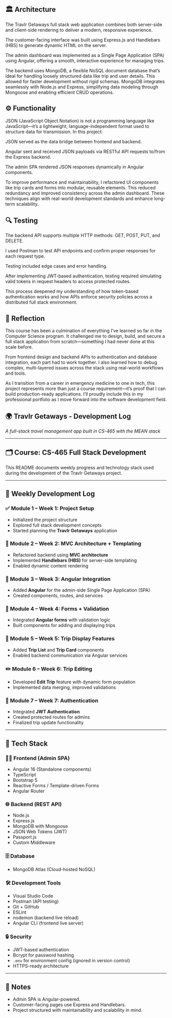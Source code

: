 ## 🏛 Architecture
The Travlr Getaways full stack web application combines both server-side and client-side rendering to deliver a modern, responsive experience.

The customer-facing interface was built using Express.js and Handlebars (HBS) to generate dynamic HTML on the server.

The admin dashboard was implemented as a Single Page Application (SPA) using Angular, offering a smooth, interactive experience for managing trips.

The backend uses MongoDB, a flexible NoSQL document database that’s ideal for handling loosely structured data like trip and user details. This allowed for faster development without rigid schemas. MongoDB integrates seamlessly with Node.js and Express, simplifying data modeling through Mongoose and enabling efficient CRUD operations.

## ⚙️ Functionality
JSON (JavaScript Object Notation) is not a programming language like JavaScript—it’s a lightweight, language-independent format used to structure data for transmission. In this project:

JSON served as the data bridge between frontend and backend.

Angular sent and received JSON payloads via RESTful API requests to/from the Express backend.

The admin SPA rendered JSON responses dynamically in Angular components.

To improve performance and maintainability, I refactored UI components like trip cards and forms into modular, reusable elements. This reduced redundancy and improved consistency across the admin dashboard. These techniques align with real-world development standards and enhance long-term scalability.

## 🔍 Testing
The backend API supports multiple HTTP methods: GET, POST, PUT, and DELETE.

I used Postman to test API endpoints and confirm proper responses for each request type.

Testing included edge cases and error handling.

After implementing JWT-based authentication, testing required simulating valid tokens in request headers to access protected routes.

This process deepened my understanding of how token-based authentication works and how APIs enforce security policies across a distributed full stack environment.

## 🎯 Reflection
This course has been a culmination of everything I’ve learned so far in the Computer Science program. It challenged me to design, build, and secure a full stack application from scratch—something I had never done at this scale before.

From frontend design and backend APIs to authentication and database integration, each part had to work together. I also learned how to debug complex, multi-layered issues across the stack using real-world workflows and tools.

As I transition from a career in emergency medicine to one in tech, this project represents more than just a course requirement—it’s proof that I can build production-ready applications. I’ll proudly include this in my professional portfolio as I move forward into the software development field.

## 🌍 Travlr Getaways - Development Log  
_A full-stack travel management app built in CS-465 with the MEAN stack_

---

## 🗂 Course: CS-465 Full Stack Development

This README documents weekly progress and technology stack used during the development of the Travlr Getaways project.

---

## 📅 Weekly Development Log

### ✅ Module 1 – Week 1: Project Setup
- Initialized the project structure
- Explored full stack development concepts
- Started planning the **Travlr Getaways** application

### 🔧 Module 2 – Week 2: MVC Architecture + Templating
- Refactored backend using **MVC architecture**
- Implemented **Handlebars (HBS)** for server-side templating
- Enabled dynamic content rendering

### 🚀 Module 3 – Week 3: Angular Integration
- Added **Angular** for the admin-side Single Page Application (SPA)
- Created components, routes, and services

### 📝 Module 4 – Week 4: Forms + Validation
- Integrated **Angular forms** with validation logic
- Built components for adding and displaying trips

### 🧩 Module 5 – Week 5: Trip Display Features
- Added **Trip List** and **Trip Card** components
- Enabled backend communication via Angular services

### ✏️ Module 6 – Week 6: Trip Editing
- Developed **Edit Trip** feature with dynamic form population
- Implemented data merging, improved validations

### 🔐 Module 7 – Week 7: Authentication
- Integrated **JWT Authentication**
- Created protected routes for admins
- Finalized trip update functionality

---

## 🧰 Tech Stack

### 👨‍💻 Frontend (Admin SPA)
- Angular 16 (Standalone components)
- TypeScript
- Bootstrap 5
- Reactive Forms / Template-driven Forms
- Angular Router

### 🌐 Backend (REST API)
- Node.js
- Express.js
- MongoDB with Mongoose
- JSON Web Tokens (JWT)
- Passport.js
- Custom Middleware

### 🗄️ Database
- MongoDB Atlas (Cloud-hosted NoSQL)

### 🛠 Development Tools
- Visual Studio Code
- Postman (API testing)
- Git + GitHub
- ESLint
- nodemon (backend live reload)
- Angular CLI (frontend live server)

### 🔒 Security
- JWT-based authentication
- Bcrypt for password hashing
- `.env` for environment config (ignored in version control)
- HTTPS-ready architecture

---

## 📌 Notes
- Admin SPA is Angular-powered.
- Customer-facing pages use Express and Handlebars.
- Project structured with maintainability and scalability in mind.
